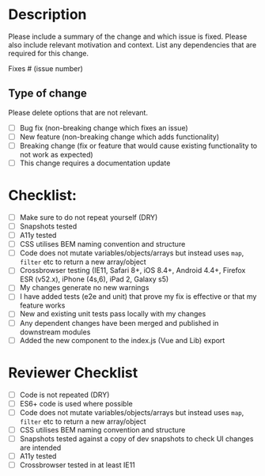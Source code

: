 # Description

Please include a summary of the change and which issue is fixed. Please also include relevant motivation and context. List any dependencies that are required for this change.

Fixes # (issue number)

## Type of change

Please delete options that are not relevant.

- [ ] Bug fix (non-breaking change which fixes an issue)
- [ ] New feature (non-breaking change which adds functionality)
- [ ] Breaking change (fix or feature that would cause existing functionality to not work as expected)
- [ ] This change requires a documentation update

# Checklist:

- [ ] Make sure to do not repeat yourself (DRY)
- [ ] Snapshots tested
- [ ] A11y tested
- [ ] CSS utilises BEM naming convention and structure
- [ ] Code does not mutate variables/objects/arrays but instead uses `map`, `filter` etc to return a new array/object
- [ ] Crossbrowser testing (IE11, Safari 8+, iOS 8.4+, Android 4.4+, Firefox ESR (v52.x), iPhone (4s,6), iPad 2, Galaxy s5) 
- [ ] My changes generate no new warnings
- [ ] I have added tests (e2e and unit) that prove my fix is effective or that my feature works
- [ ] New and existing unit tests pass locally with my changes
- [ ] Any dependent changes have been merged and published in downstream modules
- [ ] Added the new component to the index.js (Vue and Lib) export

# Reviewer Checklist

- [ ] Code is not repeated (DRY)
- [ ] ES6+ code is used where possible
- [ ] Code does not mutate variables/objects/arrays but instead uses `map`, `filter` etc to return a new array/object
- [ ] CSS utilises BEM naming convention and structure
- [ ] Snapshots tested against a copy of dev snapshots to check UI changes are intended
- [ ] A11y tested
- [ ] Crossbrowser tested in at least IE11